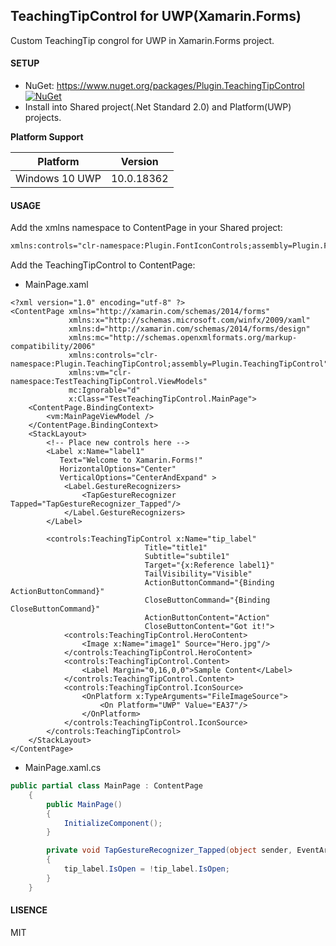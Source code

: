 ## TeachingTipControl for UWP(Xamarin.Forms)

Custom TeachingTip congrol for UWP in Xamarin.Forms project.

#### SETUP
* NuGet: https://www.nuget.org/packages/Plugin.TeachingTipControl [![NuGet](https://img.shields.io/nuget/v/Plugin.TeachingTipControl.svg?label=NuGet)](https://www.nuget.org/packages/Plugin.TeachingTipControl/)
* Install into Shared project(.Net Standard 2.0) and Platform(UWP) projects.

**Platform Support**

|Platform|Version|
| -------------------  | :------------------: |
|Windows 10 UWP|10.0.18362|

#### USAGE

Add the xmlns namespace to ContentPage in your Shared project:

```xml
xmlns:controls="clr-namespace:Plugin.FontIconControls;assembly=Plugin.FontIconControls"
```

Add the TeachingTipControl to ContentPage:
* MainPage.xaml

```xml:MainPage.xaml
<?xml version="1.0" encoding="utf-8" ?>
<ContentPage xmlns="http://xamarin.com/schemas/2014/forms"
             xmlns:x="http://schemas.microsoft.com/winfx/2009/xaml"
             xmlns:d="http://xamarin.com/schemas/2014/forms/design"
             xmlns:mc="http://schemas.openxmlformats.org/markup-compatibility/2006"
             xmlns:controls="clr-namespace:Plugin.TeachingTipControl;assembly=Plugin.TeachingTipControl"
             xmlns:vm="clr-namespace:TestTeachingTipControl.ViewModels"
             mc:Ignorable="d"
             x:Class="TestTeachingTipControl.MainPage">
    <ContentPage.BindingContext>
        <vm:MainPageViewModel />
    </ContentPage.BindingContext>
    <StackLayout>
        <!-- Place new controls here -->
        <Label x:Name="label1"
           Text="Welcome to Xamarin.Forms!" 
           HorizontalOptions="Center"
           VerticalOptions="CenterAndExpand" >
            <Label.GestureRecognizers>
                <TapGestureRecognizer Tapped="TapGestureRecognizer_Tapped"/>
            </Label.GestureRecognizers>
        </Label>

        <controls:TeachingTipControl x:Name="tip_label"
                              Title="title1"
                              Subtitle="subtile1"
                              Target="{x:Reference label1}"
                              TailVisibility="Visible"
                              ActionButtonCommand="{Binding ActionButtonCommand}"
                              CloseButtonCommand="{Binding CloseButtonCommand}"
                              ActionButtonContent="Action"
                              CloseButtonContent="Got it!">
            <controls:TeachingTipControl.HeroContent>
                <Image x:Name="image1" Source="Hero.jpg"/>
            </controls:TeachingTipControl.HeroContent>
            <controls:TeachingTipControl.Content>
                <Label Margin="0,16,0,0">Sample Content</Label>
            </controls:TeachingTipControl.Content>
            <controls:TeachingTipControl.IconSource>
                <OnPlatform x:TypeArguments="FileImageSource">
                    <On Platform="UWP" Value="EA37"/>
                </OnPlatform>
            </controls:TeachingTipControl.IconSource>
        </controls:TeachingTipControl>
    </StackLayout>
</ContentPage>
```

* MainPage.xaml.cs

```C#:MainPage.xaml.cs
public partial class MainPage : ContentPage
    {
        public MainPage()
        {
            InitializeComponent();
        }

        private void TapGestureRecognizer_Tapped(object sender, EventArgs e)
        {
            tip_label.IsOpen = !tip_label.IsOpen;
        }
    }
```

#### LISENCE
MIT
